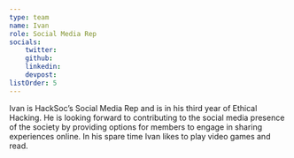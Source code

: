 ```yaml
---
type: team
name: Ivan
role: Social Media Rep
socials:
    twitter: 
    github: 
    linkedin: 
    devpost: 
listOrder: 5
---
```

Ivan is HackSoc’s Social Media Rep and is in his third year of Ethical Hacking. He is looking forward to contributing to the social media presence of the society by providing options for members to engage in sharing experiences online. In his spare time Ivan likes to play video games and read.

